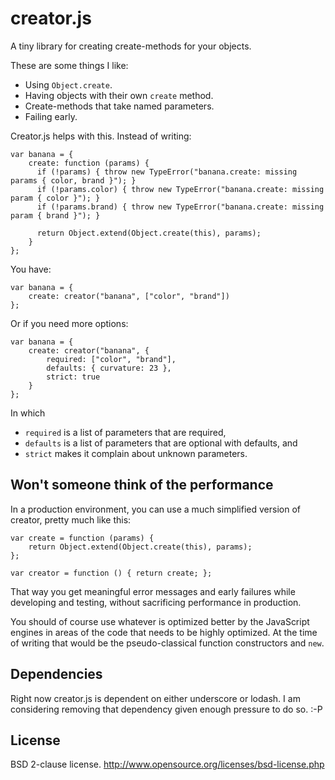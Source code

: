 # creator.js

A tiny library for creating create-methods for your objects.

These are some things I like:

 * Using `Object.create`.
 * Having objects with their own `create` method.
 * Create-methods that take named parameters.
 * Failing early.

Creator.js helps with this. Instead of writing:

    var banana = {
        create: function (params) {
          if (!params) { throw new TypeError("banana.create: missing params { color, brand }"); }
          if (!params.color) { throw new TypeError("banana.create: missing param { color }"); }
          if (!params.brand) { throw new TypeError("banana.create: missing param { brand }"); }

          return Object.extend(Object.create(this), params);
        }
    };

You have:

    var banana = {
        create: creator("banana", ["color", "brand"])
    };

Or if you need more options:

    var banana = {
        create: creator("banana", {
            required: ["color", "brand"],
            defaults: { curvature: 23 },
            strict: true
        }
    };

In which

* `required` is a list of parameters that are required,
* `defaults` is a list of parameters that are optional with defaults, and
* `strict` makes it complain about unknown parameters.

## Won't someone think of the performance

In a production environment, you can use a much simplified version of creator,
pretty much like this:

    var create = function (params) {
        return Object.extend(Object.create(this), params);
    };

    var creator = function () { return create; };

That way you get meaningful error messages and early failures while developing
and testing, without sacrificing performance in production.

You should of course use whatever is optimized better by the JavaScript engines
in areas of the code that needs to be highly optimized. At the time of writing
that would be the pseudo-classical function constructors and `new`.

## Dependencies

Right now creator.js is dependent on either underscore or lodash. I am
considering removing that dependency given enough pressure to do so. :-P

## License

BSD 2-clause license. http://www.opensource.org/licenses/bsd-license.php
